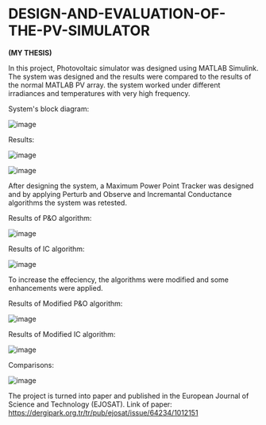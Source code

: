 # DESIGN-AND-EVALUATION-OF-THE-PV-SIMULATOR

**(MY THESIS)**

In this project, Photovoltaic simulator was designed using MATLAB Simulink. The system was designed and the results were compared to the results of the normal MATLAB PV array. the system worked under different irradiances and temperatures with very high frequency.

System's block diagram:

![image](https://user-images.githubusercontent.com/58894466/127562773-dc4d2845-c9e7-47f4-804e-e9b47295fa3b.png)

Results:

![image](https://user-images.githubusercontent.com/58894466/127562911-7f8c2004-a825-451f-861c-5538330f3121.png)


![image](https://user-images.githubusercontent.com/58894466/127562920-5d979ca6-4e6a-46cd-80eb-364fff0e2a7e.png)


After designing the system, a Maximum Power Point Tracker was designed and by applying Perturb and Observe and Incremantal Conductance algorithms the system was retested. 

Results of P&O algorithm:

![image](https://user-images.githubusercontent.com/58894466/127563306-fe3e181c-4657-442b-ac68-f9210d469def.png)


Results of IC algorithm:

![image](https://user-images.githubusercontent.com/58894466/127563386-693848a9-a20b-494a-b304-e8c9b10c66f6.png)


To increase the effeciency, the algorithms were modified and some enhancements were applied.

Results of Modified P&O algorithm:

![image](https://user-images.githubusercontent.com/58894466/127563694-31cf2fb9-3eb3-42c4-bae5-191cc2520cbe.png)

Results of Modified IC algorithm:

![image](https://user-images.githubusercontent.com/58894466/127563734-12ca643a-0d8d-4627-a157-178ea139d86d.png)

Comparisons:

![image](https://user-images.githubusercontent.com/58894466/127563824-afc04a34-5ba6-4e5e-abc7-43f5fc8aad28.png)

The project is turned into paper and published in the European Journal of Science and Technology (EJOSAT).
Link of paper: https://dergipark.org.tr/tr/pub/ejosat/issue/64234/1012151
